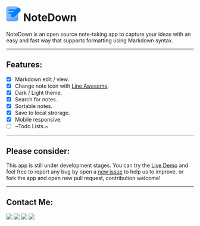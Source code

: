 # ![logo](logo.svg) NoteDown 
NoteDown is an open source note-taking app to capture your ideas with an easy and fast way that supports formatting using Markdown syntax.


---
## Features: 
- [x] Markdown edit / view.
- [x] Change note icon with [Line Awesome](https://icons8.com/line-awesome).
- [x] Dark / Light theme.
- [x] Search for notes.
- [x] Sortable notes.
- [x] Save to local strorage.
- [x] Mobile responsive.
- [ ] ~Todo Lists.~ 

---
## Please consider:
This app is still under development stages. You can try the [Live Demo](https://mhmdali102.github.io/NoteDown/) and feel free to report any bug by open a [new issue](https://github.com/mhmdali102/notedown/issues) to help us to improve. or fork the app and open new pull request, contribution welcome!

---

## Contact Me:
[![](https://img.shields.io/badge/Gmail-D14836?style=for-the-badge&logo=gmail&logoColor=white)](mailto:mhmdalihsen102@gmail.com) 
[![](https://img.shields.io/badge/Twitter-1DA1F2?style=for-the-badge&logo=twitter&logoColor=white)](https://twitter.com/MhmdAliHsen)
[![](https://img.shields.io/badge/LinkedIn-0077B5?style=for-the-badge&logo=linkedin&logoColor=white)](https://www.linkedin.com/in/mhmd-ali-hsen-66b0671b7/)
[![](https://img.shields.io/badge/Discord-7289DA?style=for-the-badge&logo=discord&logoColor=white)](https://discordapp.com/users/404595695195258880/)
